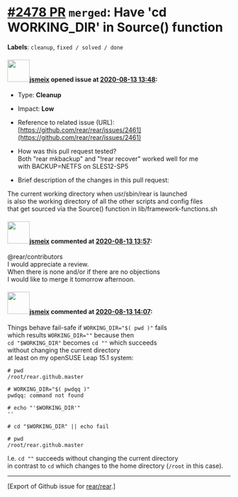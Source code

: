 [\#2478 PR](https://github.com/rear/rear/pull/2478) `merged`: Have 'cd WORKING\_DIR' in Source() function
=========================================================================================================

**Labels**: `cleanup`, `fixed / solved / done`

#### <img src="https://avatars.githubusercontent.com/u/1788608?u=925fc54e2ce01551392622446ece427f51e2f0ce&v=4" width="50">[jsmeix](https://github.com/jsmeix) opened issue at [2020-08-13 13:48](https://github.com/rear/rear/pull/2478):

-   Type: **Cleanup**

-   Impact: **Low**

-   Reference to related issue (URL):  
    [https://github.com/rear/rear/issues/2461](https://github.com/rear/rear/issues/2461)

-   How was this pull request tested?  
    Both "rear mkbackup" and "!rear recover" worked well for me  
    with BACKUP=NETFS on SLES12-SP5

-   Brief description of the changes in this pull request:

The current working directory when usr/sbin/rear is launched  
is also the working directory of all the other scripts and config
files  
that get sourced via the Source() function in lib/framework-functions.sh

#### <img src="https://avatars.githubusercontent.com/u/1788608?u=925fc54e2ce01551392622446ece427f51e2f0ce&v=4" width="50">[jsmeix](https://github.com/jsmeix) commented at [2020-08-13 13:57](https://github.com/rear/rear/pull/2478#issuecomment-673495000):

@rear/contributors  
I would appreciate a review.  
When there is none and/or if there are no objections  
I would like to merge it tomorrow afternoon.

#### <img src="https://avatars.githubusercontent.com/u/1788608?u=925fc54e2ce01551392622446ece427f51e2f0ce&v=4" width="50">[jsmeix](https://github.com/jsmeix) commented at [2020-08-13 14:07](https://github.com/rear/rear/pull/2478#issuecomment-673500099):

Things behave fail-safe if `WORKING_DIR="$( pwd )"` fails  
which results `WORKING_DIR=""` because then  
`cd "$WORKING_DIR"` becomes `cd ""` which succeeds  
without changing the current directory  
at least on my openSUSE Leap 15.1 system:

    # pwd
    /root/rear.github.master

    # WORKING_DIR="$( pwdqq )"
    pwdqq: command not found

    # echo "'$WORKING_DIR'"
    ''

    # cd "$WORKING_DIR" || echo fail

    # pwd
    /root/rear.github.master

I.e. `cd ""` succeeds without changing the current directory  
in contrast to `cd` which changes to the home directory (`/root` in this
case).

------------------------------------------------------------------------

\[Export of Github issue for
[rear/rear](https://github.com/rear/rear).\]
